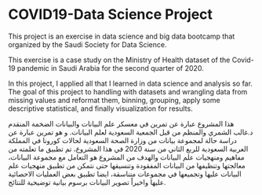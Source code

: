 # COVID19-Data Science Project
This project is an exercise in data science and big data bootcamp that organized by the Saudi Society for Data Science.

This exercise is a case study on the Ministry of Health dataset of the Covid-19 pandemic in Saudi Arabia for the second quarter of 2020.

In this project, I applied all that I learned in data science and analysis so far.
The goal of this project to handling with datasets and wrangling data from missing values and reformat them, binning, grouping, apply some descriptive statistical, and finally visualization for results.


هذا المشروع عبارة عن تمرين في معسكر علم البيانات والبيانات الضخمة المنقدم د.غالب الشمري والمنظم من قبل الجمعية السعودية لعلم البيانات.
و هو تمرين عبارة عن دراسة حالة لمجموعة بيانات من وزارة الصحة السعودية لحالات كورونا في المملكة العربية السعودية  للربع الثاني من سنة 2020
في هذا المشروع، تم تطبيق ما تعلمته من مفاهيم ومنهجيات علم البيانات
والهدف من المشروع هو التعامل مع مجموعة البيانات، معالجتها وتنظيفها من البيانات المفقودة وتنسيقها حتى نتمكن من تطبيق منهجيات علم البيانات عليها وتجميعها في مجموعات متناسقة، ايضا تطبيق بعض العمليات الاحصائية عليها واخيراً تصوير البيانات برسوم بيانية توضيحية للنتائج. 
